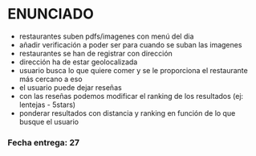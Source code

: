 # ENUNCIADO

- restaurantes suben pdfs/imagenes con menú del dia
- añadir verificación a poder ser para cuando se suban las imagenes
- restaurantes se han de registrar con dirección
- dirección ha de estar geolocalizada
- usuario busca lo que quiere comer y se le proporciona el restaurante más cercano a eso
- el usuario puede dejar reseñas
- con las reseñas podemos modificar el ranking de los resultados (ej: lentejas - 5stars)
- ponderar resultados con distancia y ranking en función de lo que busque el usuario

### Fecha entrega: 27 